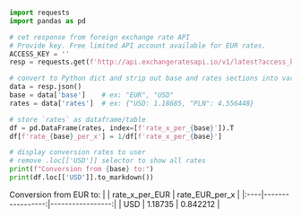 ```python

import requests
import pandas as pd

# cet response from foreign exchange rate API
# Provide key. Free limited API account available for EUR rates.
ACCESS_KEY = ''
resp = requests.get(f'http://api.exchangeratesapi.io/v1/latest?access_key={ACCESS_KEY}&base=EUR')

# convert to Python dict and strip out base and rates sections into variables
data = resp.json()
base = data['base']    # ex: "EUR", "USD"
rates = data['rates']  # ex: {"USD: 1.18685, "PLN": 4.556448}

# store `rates` as dataframe/table
df = pd.DataFrame(rates, index=[f'rate_x_per_{base}']).T 
df[f'rate_{base}_per_x'] = 1/df[f'rate_x_per_{base}']

# display conversion rates to user
# remove .loc[['USD']] selector to show all rates
print(f"Conversion from {base} to:")
print(df.loc[['USD']].to_markdown())

```

Conversion from EUR to:
|     |   rate_x_per_EUR |   rate_EUR_per_x |
|:----|-----------------:|-----------------:|
| USD |          1.18735 |         0.842212 |
